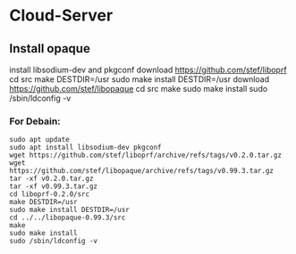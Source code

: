 # Cloud-Server

## Install opaque

install libsodium-dev and pkgconf
download https://github.com/stef/liboprf
cd src
make DESTDIR=/usr
sudo make install DESTDIR=/usr
download https://github.com/stef/libopaque
cd src
make
sudo make install
sudo /sbin/ldconfig -v

### For Debain:

```console
sudo apt update
sudo apt install libsodium-dev pkgconf
wget https://github.com/stef/liboprf/archive/refs/tags/v0.2.0.tar.gz
wget https://github.com/stef/libopaque/archive/refs/tags/v0.99.3.tar.gz
tar -xf v0.2.0.tar.gz
tar -xf v0.99.3.tar.gz
cd liboprf-0.2.0/src
make DESTDIR=/usr
sudo make install DESTDIR=/usr
cd ../../libopaque-0.99.3/src
make
sudo make install
sudo /sbin/ldconfig -v
```


